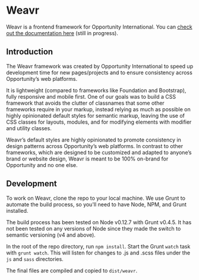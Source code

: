 Weavr
=========

Weavr is a frontend framework for Opportunity International. You can [check out the documentation here](http://opportunityintl.github.io/Weavr) (still in progress).

## Introduction

The Weavr framework was created by Opportunity International to speed up development time for new pages/projects and to ensure consistency across Opportunity’s web platforms.

It is lightweight (compared to frameworks like Foundation and Bootstrap), fully responsive and mobile first. One of our goals was to build a CSS framework that avoids the clutter of classnames that some other frameworks require in your markup, instead relying as much as possible on highly opinionated default styles for semantic markup, leaving the use of CSS classes for layouts, modules, and for modifying elements with modifier and utility classes.

Weavr’s default styles are highly opinionated to promote consistency in design patterns across Opportunity’s web platforms. In contrast to other frameworks, which are designed to be customized and adapted to anyone’s brand or website design, Weavr is meant to be 100% on-brand for Opportunity and no one else.

## Development

To work on Weavr, clone the repo to your local machine. We use Grunt to automate the build process, so you'll need to have Node, NPM, and Grunt installed.

The build process has been tested on Node v0.12.7 with Grunt v0.4.5. It has not been tested on any versions of Node since they made the switch to semantic versioning (v4 and above).

In the root of the repo directory, run `npm install`. Start the Grunt `watch` task with `grunt watch`. This will listen for changes to .js and .scss files under the `js` and `sass` directories.

The final files are compiled and copied to `dist/weavr`.
